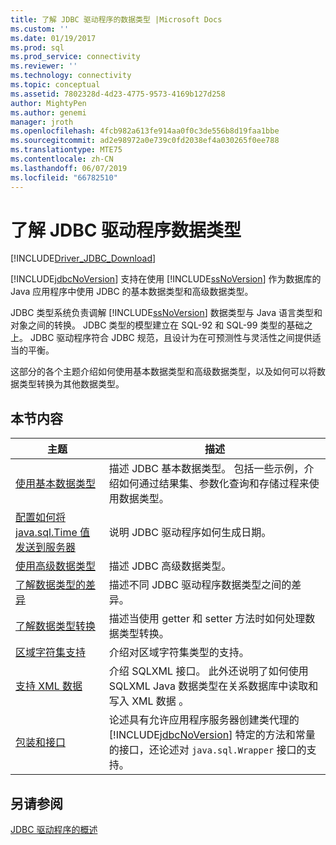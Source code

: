 ```yaml
---
title: 了解 JDBC 驱动程序的数据类型 |Microsoft Docs
ms.custom: ''
ms.date: 01/19/2017
ms.prod: sql
ms.prod_service: connectivity
ms.reviewer: ''
ms.technology: connectivity
ms.topic: conceptual
ms.assetid: 7802328d-4d23-4775-9573-4169b127d258
author: MightyPen
ms.author: genemi
manager: jroth
ms.openlocfilehash: 4fcb982a613fe914aa0f0c3de556b8d19faa1bbe
ms.sourcegitcommit: ad2e98972a0e739c0fd2038ef4a030265f0ee788
ms.translationtype: MTE75
ms.contentlocale: zh-CN
ms.lasthandoff: 06/07/2019
ms.locfileid: "66782510"
---
```

# <a name="understanding-the-jdbc-driver-data-types"></a>了解 JDBC 驱动程序数据类型

[!INCLUDE[Driver_JDBC_Download](../../includes/driver_jdbc_download.md)]

[!INCLUDE[jdbcNoVersion](../../includes/jdbcnoversion_md.md)] 支持在使用 [!INCLUDE[ssNoVersion](../../includes/ssnoversion-md.md)] 作为数据库的 Java 应用程序中使用 JDBC 的基本数据类型和高级数据类型。  
  
JDBC 类型系统负责调解 [!INCLUDE[ssNoVersion](../../includes/ssnoversion-md.md)] 数据类型与 Java 语言类型和对象之间的转换。 JDBC 类型的模型建立在 SQL-92 和 SQL-99 类型的基础之上。 JDBC 驱动程序符合 JDBC 规范，且设计为在可预测性与灵活性之间提供适当的平衡。  
  
这部分的各个主题介绍如何使用基本数据类型和高级数据类型，以及如何可以将数据类型转换为其他数据类型。  
  
## <a name="in-this-section"></a>本节内容  
  
| 主题                                                                                                                                            | 描述                                                                                                                                                                                                                                                          |
| ------------------------------------------------------------------------------------------------------------------------------------------------ | -------------------------------------------------------------------------------------------------------------------------------------------------------------------------------------------------------------------------------------------------------------------- |
| [使用基本数据类型](../../connect/jdbc/using-basic-data-types.md)                                                                           | 描述 JDBC 基本数据类型。 包括一些示例，介绍如何通过结果集、参数化查询和存储过程来使用数据类型。                                                                                                        |
| [配置如何将 java.sql.Time 值发送到服务器](../../connect/jdbc/configuring-how-java-sql-time-values-are-sent-to-the-server.md) | 说明 JDBC 驱动程序如何生成日期。                                                                                                                                                                                                                       |
| [使用高级数据类型](../../connect/jdbc/using-advanced-data-types.md)                                                                     | 描述 JDBC 高级数据类型。                                                                                                                                                                                                                              |
| [了解数据类型的差异](../../connect/jdbc/understanding-data-type-differences.md)                                                 | 描述不同 JDBC 驱动程序数据类型之间的差异。                                                                                                                                                                                                    |
| [了解数据类型转换](../../connect/jdbc/understanding-data-type-conversions.md)                                                 | 描述当使用 getter 和 setter 方法时如何处理数据类型转换。                                                                                                                                                                                  |
| [区域字符集支持](../../connect/jdbc/national-character-set-support.md)                                                           | 介绍对区域字符集类型的支持。                                                                                                                                                                                                          |
| [支持 XML 数据](../../connect/jdbc/supporting-xml-data.md)                                                                                 | 介绍 SQLXML 接口。 此外还说明了如何使用 SQLXML Java 数据类型在关系数据库中读取和写入 XML 数据  。                                                                                                             |
| [包装和接口](../../connect/jdbc/wrappers-and-interfaces.md)                                                                         | 论述具有允许应用程序服务器创建类代理的 [!INCLUDE[jdbcNoVersion](../../includes/jdbcnoversion_md.md)] 特定的方法和常量的接口，还论述对 `java.sql.Wrapper` 接口的支持。 |
  
## <a name="see-also"></a>另请参阅

[JDBC 驱动程序的概述](../../connect/jdbc/overview-of-the-jdbc-driver.md)  
